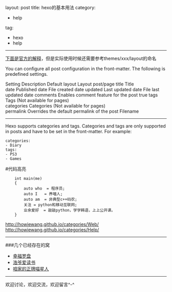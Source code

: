 layout: post
title:  hexo的基本用法
category: 
- help  

tag:
- hexo
- help
---


[下面是官方的解释](http://hexo.io/docs/writing.html)，但是实际使用时候还需要参考themes/xxx/layout的命名

You can configure all post configuration in the front-matter. The following is predefined settings.

<!--more-->

Setting Description Default
layout  Layout  post/page
title   Title   
date    Published date  File created date
updated Last updated date   File last updated date
comments    Enables comment feature for the post    true
tags    Tags (Not available for pages)  
categories  Categories (Not available for pages)    
permalink   Overrides the default permalink of the post Filename

------
Hexo supports categories and tags. Categories and tags are only supported in posts and have to be set in the front-matter. For example:

```
categories:
- Diary
tags:
- PS3
- Games
```
#代码高亮
```
    int main(me)
    {
        auto who  = 程序员;
        auto I   = 养喵人;
        auto am  = 非典型c++码农;
        关注 = python和移动互联网;
        业余爱好  = 敲敲python，学学韩语，上上公开课。
    }
```

http://howiewang.github.io/categories/Web/
http://howiewang.github.io/categories/Help/

----
###几个已经存在的窝

* [幸福罗盘](http://happyaround.com)
* [浩爷爱读书](http://sothislove.com)
* [咱家的正牌喵星人](http://howiewang.github.io/LuLu/)

-----
欢迎讨论，欢迎交流，欢迎留言^-^